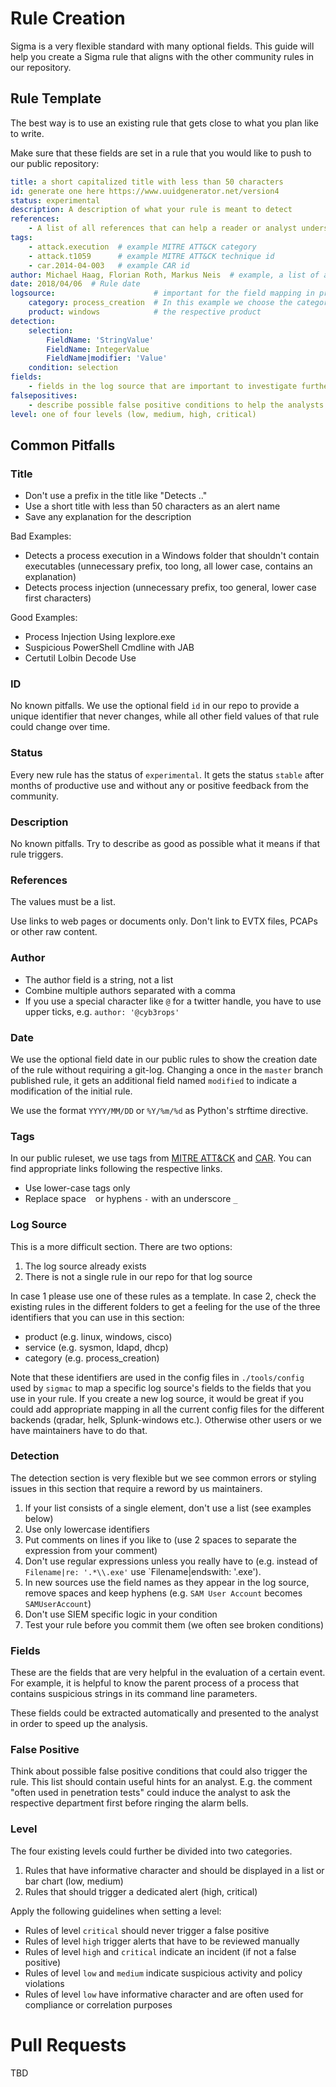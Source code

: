 # Rule Creation

Sigma is a very flexible standard with many optional fields. This guide will help you create a Sigma rule that aligns with the other community rules in our repository. 

## Rule Template

The best way is to use an existing rule that gets close to what you plan like to write. 

Make sure that these fields are set in a rule that you would like to push to our public repository:

```yaml
title: a short capitalized title with less than 50 characters
id: generate one here https://www.uuidgenerator.net/version4
status: experimental
description: A description of what your rule is meant to detect 
references:
    - A list of all references that can help a reader or analyst understand the meaning of a triggered rule
tags:
    - attack.execution  # example MITRE ATT&CK category
    - attack.t1059      # example MITRE ATT&CK technique id
    - car.2014-04-003   # example CAR id
author: Michael Haag, Florian Roth, Markus Neis  # example, a list of authors
date: 2018/04/06  # Rule date
logsource:                      # important for the field mapping in predefined or your additional config files
    category: process_creation  # In this example we choose the category 'process_creation'
    product: windows            # the respective product
detection:
    selection:
        FieldName: 'StringValue'
        FieldName: IntegerValue
        FieldName|modifier: 'Value'
    condition: selection
fields:
    - fields in the log source that are important to investigate further
falsepositives:
    - describe possible false positive conditions to help the analysts in their investigation
level: one of four levels (low, medium, high, critical)
```

## Common Pitfalls

### Title

- Don't use a prefix in the title like "Detects .."
- Use a short title with less than 50 characters as an alert name
- Save any explanation for the description

Bad Examples:
- Detects a process execution in a Windows folder that shouldn't contain executables (unnecessary prefix, too long, all lower case, contains an explanation)
- Detects process injection (unnecessary prefix, too general, lower case first characters)

Good Examples:
- Process Injection Using Iexplore.exe
- Suspicious PowerShell Cmdline with JAB
- Certutil Lolbin Decode Use

### ID

No known pitfalls. We use the optional field `id` in our repo to provide a unique identifier that never changes, while all other field values of that rule could change over time. 

### Status

Every new rule has the status of `experimental`. It gets the status `stable` after months of productive use and without any or positive feedback from the community. 

### Description

No known pitfalls. Try to describe as good as possible what it means if that rule triggers. 

### References 

The values must be a list. 

Use links to web pages or documents only. Don't link to EVTX files, PCAPs or other raw content.

### Author

- The author field is a string, not a list
- Combine multiple authors separated with a comma
- If you use a special character like `@` for a twitter handle, you have to use upper ticks, e.g. `author: '@cyb3rops'`

### Date

We use the optional field date in our public rules to show the creation date of the rule without requiring a git-log. Changing a once in the `master` branch published rule, it gets an additional field named `modified` to indicate a modification of the initial rule.

We use the format `YYYY/MM/DD` or `%Y/%m/%d` as Python's strftime directive.

### Tags

In our public ruleset, we use tags from [MITRE ATT&CK](https://attack.mitre.org/) and [CAR](https://mitre-attack.github.io/caret/#/). You can find appropriate links following the respective links. 

- Use lower-case tags only
- Replace space ` ` or hyphens `-` with an underscore `_`

### Log Source

This is a more difficult section. There are two options: 

1. The log source already exists
2. There is not a single rule in our repo for that log source

In case 1 please use one of these rules as a template. In case 2, check the existing rules in the different folders to get a feeling for the use of the three identifiers that you can use in this section: 

- product (e.g. linux, windows, cisco)
- service (e.g. sysmon, ldapd, dhcp)
- category (e.g. process_creation)

Note that these identifiers are used in the config files in `./tools/config` used by `sigmac` to map a specific log source's fields to the fields that you use in your rule. If you create a new log source, it would be great if you could add appropriate mapping in all the current config files for the different backends (qradar, helk, Splunk-windows etc.). Otherwise other users or we have maintainers have to do that.

### Detection

The detection section is very flexible but we see common errors or styling issues in this section that require a reword by us maintainers. 

1. If your list consists of a single element, don't use a list (see examples below)
2. Use only lowercase identifiers
3. Put comments on lines if you like to (use 2 spaces to separate the expression from your comment) 
4. Don't use regular expressions unless you really have to (e.g. instead of `Filename|re: '.*\\.exe'` use `Filename|endswith: '\.exe').
5. In new sources use the field names as they appear in the log source, remove spaces and keep hyphens (e.g. `SAM User Account` becomes `SAMUserAccount`)
6. Don't use SIEM specific logic in your condition
7. Test your rule before you commit them (we often see broken conditions)

### Fields 

These are the fields that are very helpful in the evaluation of a certain event. For example, it is helpful to know the parent process of a process that contains suspicious strings in its command line parameters. 

These fields could be extracted automatically and presented to the analyst in order to speed up the analysis. 

### False Positive

Think about possible false positive conditions that could also trigger the rule. This list should contain useful hints for an analyst. E.g. the comment "often used in penetration tests" could induce the analyst to ask the respective department first before ringing the alarm bells. 

### Level

The four existing levels could further be divided into two categories. 

1. Rules that have informative character and should be displayed in a list or bar chart (low, medium)
2. Rules that should trigger a dedicated alert (high, critical) 

Apply the following guidelines when setting a level: 
- Rules of level `critical` should never trigger a false positive
- Rules of level `high` trigger alerts that have to be reviewed manually
- Rules of level `high` and `critical` indicate an incident (if not a false positive)
- Rules of level `low` and `medium` indicate suspicious activity and policy violations
- Rules of level `low` have informative character and are often used for compliance or correlation purposes

# Pull Requests

TBD